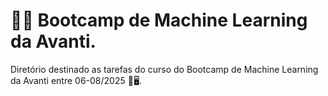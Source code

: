 # 🚀🚀 Bootcamp de Machine Learning da Avanti.
 Diretório destinado as tarefas do curso do Bootcamp de Machine Learning da Avanti entre 06-08/2025 💾🖥️.
 

